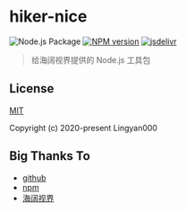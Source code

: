 hiker-nice
==========================================

![Node.js Package](https://github.com/Lingyan000/hiker-nice/workflows/Node.js%20Package/badge.svg)
[![NPM version](https://img.shields.io/npm/v/hiker-nice.svg)](https://www.npmjs.org/package/hiker-nice)
[![jsdelivr](https://data.jsdelivr.com/v1/package/npm/hiker-nice/badge)](https://www.jsdelivr.com/package/npm/hiker-nice)

> 给海阔视界提供的 Node.js 工具包


License
--------
[MIT](https://github.com/Lingyan000/hiker-nice/blob/master/LICENSE)

Copyright (c) 2020-present Lingyan000


Big Thanks To
-------------
- [github](https://github.com/open-source)
- [npm](https://www.npmjs.com/)
- [海阔视界](https://haikuoshijie.cn/)

